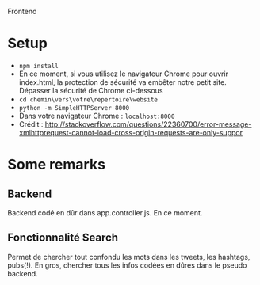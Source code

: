 Frontend

# Setup
- `npm install`
- En ce moment, si vous utilisez le navigateur Chrome pour ouvrir index.html, la protection de sécurité va embêter notre petit site. Dépasser la sécurité de Chrome ci-dessous
- `cd chemin\vers\votre\repertoire\website`
- `python -m SimpleHTTPServer 8000`
- Dans votre navigateur Chrome : `localhost:8000`
- Crédit : http://stackoverflow.com/questions/22360700/error-message-xmlhttprequest-cannot-load-cross-origin-requests-are-only-suppor

# Some remarks
## Backend
Backend codé en dûr dans app.controller.js. En ce moment.
## Fonctionnalité Search
Permet de chercher tout confondu les mots dans les tweets, les hashtags, pubs(!). En gros, chercher tous les infos codées en dûres dans le pseudo backend.